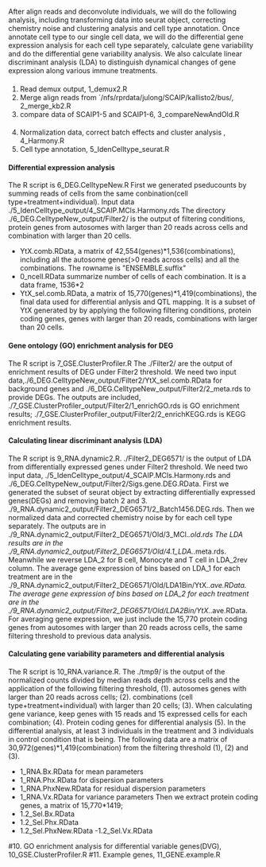 After align reads and deconvolute individuals, we will do the following analysis, including transforming data into seurat object, correcting chemistry noise and clustering analysis and cell type annotation. Once annotate cell type to our single cell data, we will do the differential gene expression analysis for each cell type separately, calculate gene variability and do the differential gene variability analysis. We also calculate linear discriminant analysis (LDA) to distinguish dynamical changes of gene expression along various immune treatments.

####   
1. Read demux output, 1_demux2.R
2. Merge align reads from `/nfs/rprdata/julong/SCAIP/kallisto2/bus/, 2_merge_kb2.R
3. compare data of SCAIP1-5 and SCAIP1-6, 3_compareNewAndOld.R
####
4. Normalization data, correct batch effects and cluster analysis , 4_Harmony.R
5. Cell type annotation, 5_IdenCelltype_seurat.R

#### Differential expression analysis
The R script is 6_DEG.CelltypeNew.R 
First we generated pseducounts by summing reads of cells from the same conbination(cell type+treatment+individual).
Input data ./5_IdenCelltype_output/4_SCAIP.MCls.Harmony.rds
The directory ./6_DEG.CelltypeNew_output/Filter2/ is the output of filtering conditions, protein genes from autosomes with larger than 20 reads across cells and combination with larger than 20 cells.
- YtX.comb.RData, a matrix of 42,554(genes)*1,536(combinations), including all the autosome genes(>0 reads across cells) and all the combinations. The rowname is "ENSEMBLE.suffix"
- 0_ncell.RData summarize number of cells of each combination. It is a data frame, 1536*2
- YtX_sel.comb.RData, a matrix of 15,770(genes)*1,419(combinations), the final data used for differential anlysis and QTL mapping. It is a subset of YtX generated by by applying the following filtering conditions, protein coding genes, genes with larger than 20 reads, combinations with larger than 20 cells.  

#### Gene ontology (GO) enrichment analysis for DEG
The R script is 7_GSE.ClusterProfiler.R
The ./Filter2/ are the output of enrichment results of DEG under Filter2 threshold.
We need two input data,./6_DEG.CelltypeNew_output/Filter2/YtX_sel.comb.RData for background genes and ./6_DEG.CelltypeNew_output/Filter2/2_meta.rds to provide DEGs.
The outputs are included,
./7_GSE.ClusterProfiler_output/Filter2/1_enrichGO.rds is GO enrichment results;
./7_GSE.ClusterProfiler_output/Filter2/2_enrichKEGG.rds is KEGG enrichment results.
   
#### Calculating linear discriminant analysis (LDA)
The R script is 9_RNA.dynamic2.R.
./Filter2_DEG6571/ is the output of LDA from differentially expressed genes under Filter2 threshold. 
We need two input data, ./5_IdenCelltype_output/4_SCAIP.MCls.Harmony.rds and ./6_DEG.CelltypeNew_output/Filter2/Sigs.gene.DEG.RData.
First we generated the subset of seurat object by extracting differentially expressed genes(DEGs) and removing batch 2 and 3. ./9_RNA.dynamic2_output/Filter2_DEG6571/2_Batch1456.DEG.rds.
Then we normalized data and corrected chemistry noise by for each cell type separately.  The outputs are in ./9_RNA.dynamic2_output/Filter2_DEG6571/Old/3_MCl.*.old.rds
The LDA results are in the ./9_RNA.dynamic2_output/Filter2_DEG6571/Old/4.1_LDA.*.meta.rds. Meanwhile we reverse LDA_2 for B cell, Monocyte and T cell in LDA_2rev column. 
The average gene expression of bins based on LDA_1 for each treatment are in the ./9_RNA.dynamic2_output/Filter2_DEG6571/Old/LDA1Bin/YtX.*.ave.RData.
The average gene expression of bins based on LDA_2 for each treatment are in the ./9_RNA.dynamic2_output/Filter2_DEG6571/Old/LDA2Bin/YtX.*.ave.RData.
For averaging gene expression, we just include the 15,770 protein coding genes from autosomes with larger than 20 reads across cells, the same filtering threshold to previous data analysis.  

#### Calculating gene variability parameters and differential analysis
The R script is 10_RNA.variance.R.
The ./tmp9/ is the output of the normalized counts divided by median reads depth across cells  and  the application of the following filtering threshold,
(1). autosomes genes with larger than 20 reads across cells; 
(2). combinations (cell type+treatment+individual) with larger than 20 cells; 
(3). When calculating gene variance, keep genes with 15 reads and 15 expressed cells for each combination;
(4). Protein coding genes for differential analysis
(5). In the differential analysis, at least 3 individuals in the treatment and 3 individuals in control condition that is being. 
The following data are a matrix of 30,972(genes)*1,419(combination) from the filtering threshold (1), (2) and (3). 
- 1_RNA.Bx.RData for mean parameters
- 1_RNA.Phx.RData for dispersion parameters
- 1_RNA.PhxNew.RData for residual dispersion parameters
- 1_RNA.Vx.RData for variance parameters
Then we extract protein coding genes, a matrix of 15,770*1419;
- 1.2_Sel.Bx.RData
- 1.2_Sel.Phx.RData
- 1.2_Sel.PhxNew.RData
-1.2_Sel.Vx.RData
  
#10. GO enrichment analysis for differential variable genes(DVG), 10_GSE.ClusterProfiler.R
#11. Example genes, 11_GENE.example.R
## 